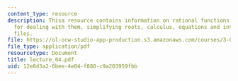 ```yaml
---
content_type: resource
description: Thisa resource contains information on rational functions, operations
  for dealing with them, simplifying roots, calculus, equations and interaction with
  files.
file: https://ol-ocw-studio-app-production.s3.amazonaws.com/courses/3-016-mathematics-for-materials-scientists-and-engineers-fall-2005/12e8d3a26bee4e04f880c9a203959fbb_lecture_04.pdf
file_type: application/pdf
resourcetype: Document
title: lecture_04.pdf
uid: 12e8d3a2-6bee-4e04-f880-c9a203959fbb
---
```

